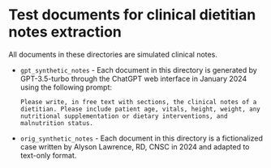 # Test documents for clinical dietitian notes extraction

All documents in these directories are simulated clinical notes.

* `gpt_synthetic_notes` - Each document in this directory is generated by GPT-3.5-turbo through the ChatGPT web interface in January 2024 using the following prompt:

  ```text
  Please write, in free text with sections, the clinical notes of a dietitian. Please include patient age, vitals, height, weight, any nutritional supplementation or dietary interventions, and malnutrition status.
  ```

* `orig_synthetic_notes` - Each document in this directory is a fictionalized case written by Alyson Lawrence, RD, CNSC in 2024 and adapted to text-only format.
